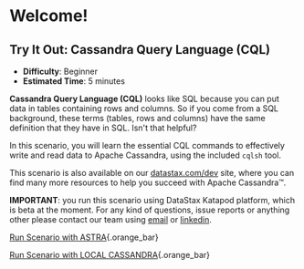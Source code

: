 <style>
    
</style>
<div class="top">

# Welcome!
## Try It Out: Cassandra Query Language (CQL)
</div>

* **Difficulty**: Beginner 
* **Estimated Time**: 5 minutes

**Cassandra Query Language (CQL)** looks like SQL because you can put data in tables containing rows and columns. So if you come from a SQL background, these terms (tables, rows and columns) have the same definition that they have in SQL. Isn't that helpful?

In this scenario, you will learn the essential CQL commands to effectively write and read data to Apache Cassandra, using the included `cqlsh` tool.

This scenario is also available on our [datastax.com/dev](https://datastax.com/dev) site, where you can find many more resources to help you succeed with Apache Cassandra™.

**IMPORTANT**: you run this scenario using DataStax Katapod platform, which is beta at the moment. For any kind of questions, issue reports or anything other please contact our team using [email](mailto:aleksandr.volochnev@datastax.com) or [linkedin](https://dtsx.io/aleks).

[Run Scenario with ASTRA](command:katapod.loadPage?start-cassandra){.orange_bar}

[Run Scenario with LOCAL CASSANDRA](command:katapod.loadPage?start-astra){.orange_bar}

